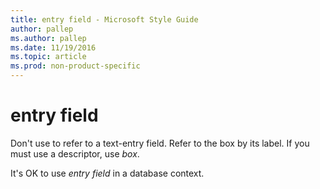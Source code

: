 ```yaml
---
title: entry field - Microsoft Style Guide
author: pallep
ms.author: pallep
ms.date: 11/19/2016
ms.topic: article
ms.prod: non-product-specific
---
```


# entry field

Don't use to refer to a text-entry field. Refer to the box by its label. If you must use a descriptor, use *box*.

It's OK to use *entry field* in a database context.
